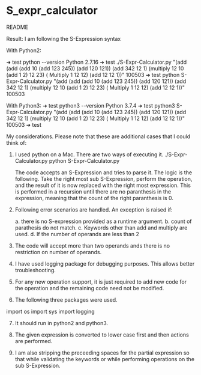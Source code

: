 # S_expr_calculator

README

Result: I am following the S-Expression syntax

With Python2:

➜  test python --version
Python 2.7.16
➜  test ./S-Expr-Calculator.py "(add (add (add 10 (add 123 245)) (add 120 121)) (add 342 12 1) (multiply 12 10 (add 1 2) 12 23) ( Multiply 1 12 12) (add 12 12 1))"
100503
➜  test python S-Expr-Calculator.py "(add (add (add 10 (add 123 245)) (add 120 121)) (add 342 12 1) (multiply 12 10 (add 1 2) 12 23) ( Multiply 1 12 12) (add 12 12 1))"
100503

With Python3:
➜  test python3 --version
Python 3.7.4
➜  test python3 S-Expr-Calculator.py "(add (add (add 10 (add 123 245)) (add 120 121)) (add 342 12 1) (multiply 12 10 (add 1 2) 12 23) ( Multiply 1 12 12) (add 12 12 1))"
100503
➜  test

My considerations. Please note that these are additional cases that I could think of:


1.	I used python on a Mac. There are two ways of executing it.
	./S-Expr-Calculator.py
	python S-Expr-Calculator.py

	The code accepts an S-Expression and tries to parse it. The logic is the following.
	Take the right most sub S-Expression, perform the operation, and the result of it is now replaced with the right most expression.
	This is performed in a recursion until there are no paranthesis in the expression, meaning that the count
	of the right paranthesis is 0.

2.	Following error scenarios are handled. An exception is raised if:

	a. there is no S-expression provided as a runtime argument.
	b. count of parathesis do not match.
	c. Keywords other than add and multiply are used.
	d. If the number of operands are less than 2

3. The code will accept more than two operands ands there is no restriction on number of operands.

4. I have used logging package for debugging purposes. This allows better troubleshooting.

5. For any new operation support,  it is just required to add new code for the operation and the remaining code need not be modified.

6. The following three packages were used.

import os
import sys
import logging

7. It should run in python2 and python3.

8. The given expression is converted to lower case first and then actions are performed.

9. I am also stripping the preceeding spaces for the partial expression so that while validating the keywords or while performing operations on the sub S-Expression.

